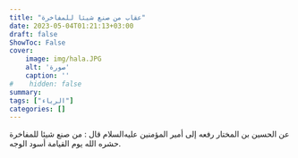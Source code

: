 ```yaml
---
title: "عقاب من صنع شيئا للمفاخرة"
date: 2023-05-04T01:21:13+03:00
draft: false
ShowToc: False
cover:
    image: img/hala.JPG
    alt: 'صورة'
    caption: ''
#    hidden: false
summary: 
tags: ["الرياء"]
categories: []
---
```

عن الحسين بن المختار رفعه إلى أمير المؤمنين عليه‌السلام
قال : من صنع شيئا للمفاخرة حشره الله يوم القيامة أسود الوجه.

